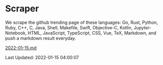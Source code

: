 # Scraper

We scrape the github trending page of these languages: Go, Rust, Python, Ruby, C++, C, Java, Shell, Makefile, Swift, Objective-C, Kotlin, Jupyter-Notebook, HTML, JavaScript, TypeScript, CSS, Vue, TeX, Markdown, and push a markdown result everyday.

[2022-01-15.md](https://github.com/yangwenmai/github-trending-backup/blob/master/2022-01-15.md)

Last Updated: 2022-01-15 04:00:07
